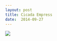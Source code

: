 ```yaml
---
layout: post
title: Cicada Empress
date:  2014-09-27
---
```


![](https://infinit.io/link/vokoiva/BiHvh8c.jpg)